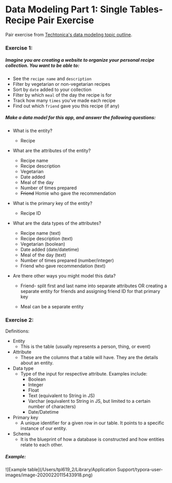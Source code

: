 # Data Modeling Part 1: Single Tables- Recipe Pair Exercise

Pair exercise from [Techtonica's data modeling topic outline](https://github.com/Techtonica/curriculum/blob/master/databases/data-modeling-1.md#independent-practice).

### Exercise 1:

##### Imagine you are creating a website to organize your personal recipe collection. You want to be able to:

- See the ```recipe name``` and ```description```
- Filter by vegetarian or non-vegetarian recipes
- Sort by ```date``` added to your collection
- Filter by which ```meal``` of the day the recipe is for
- Track how many ```times``` you've made each recipe
- Find out which ```friend``` gave you this recipe (if any)

##### Make a data model for this app, and answer the following questions:

- What is the entity?

  - Recipe

- What are the attributes of the entity?

  - Recipe name
  - Recipe description
  - Vegetarian 
  - Date added
  - Meal of the day
  - Number of times prepared
  - ~~Friend~~ Homie who gave the recommendation

- What is the primary key of the entity?

  - Recipe ID

- What are the data types of the attributes?

  - Recipe name (text)
  - Recipe description (text)
  - Vegetarian (boolean)
  - Date added (date/datetime)
  - Meal of the day (text)
  - Number of times prepared (number/integer)
  - Friend who gave recommendation (text)

- Are there other ways you might model this data?

  - Friend- split first and last name into separate attributes OR creating a separate entity for friends and assigning friend ID for that primary key

  - Meal can be a separate entity 

    

### Exercise 2:

Definitions:

- Entity
  - This is the table (usually represents a person, thing, or event)
- Attribute
  - These are the columns that a table will have. They are the details about an entity.
- Data type
  - Type of the input for respective attribute. Examples include:
    - Boolean
    - Integer
    - Float
    - Text (equivalent to String in JS)
    - Varchar (equivalent to String in JS, but limited to a certain number of characters)
    - Date/Datetime
- Primary key
  - A unique identifier for a given row in our table. It points to a specific instance of our entity. 
- Schema
  - It is the blueprint of how a database is constructed and how entities relate to each other.



##### Example:

![Example table](/Users/tpl619_2/Library/Application Support/typora-user-images/image-20200220115433918.png)